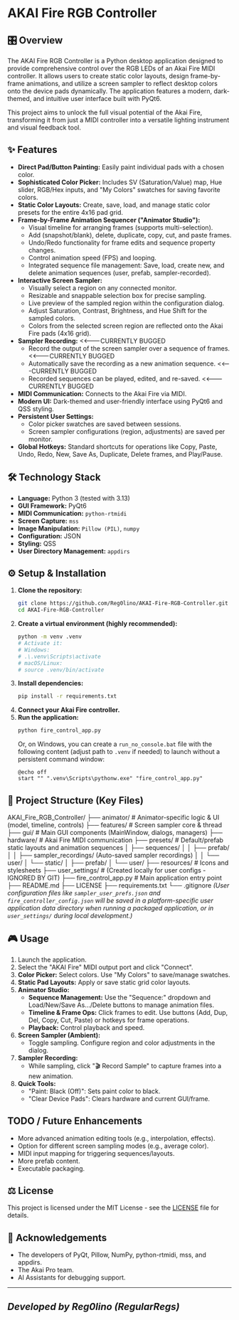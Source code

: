# AKAI Fire RGB Controller

## 🎛️ Overview

The AKAI Fire RGB Controller is a Python desktop application designed to provide comprehensive control over the RGB LEDs of an Akai Fire MIDI controller. It allows users to create static color layouts, design frame-by-frame animations, and utilize a screen sampler to reflect desktop colors onto the device pads dynamically. The application features a modern, dark-themed, and intuitive user interface built with PyQt6.

This project aims to unlock the full visual potential of the Akai Fire, transforming it from just a MIDI controller into a versatile lighting instrument and visual feedback tool.

## ✨ Features

*   **Direct Pad/Button Painting:** Easily paint individual pads with a chosen color.
*   **Sophisticated Color Picker:** Includes SV (Saturation/Value) map, Hue slider, RGB/Hex inputs, and "My Colors" swatches for saving favorite colors.
*   **Static Color Layouts:** Create, save, load, and manage static color presets for the entire 4x16 pad grid.
*   **Frame-by-Frame Animation Sequencer ("Animator Studio"):**
    *   Visual timeline for arranging frames (supports multi-selection).
    *   Add (snapshot/blank), delete, duplicate, copy, cut, and paste frames.
    *   Undo/Redo functionality for frame edits and sequence property changes.
    *   Control animation speed (FPS) and looping.
    *   Integrated sequence file management: Save, load, create new, and delete animation sequences (user, prefab, sampler-recorded).
*   **Interactive Screen Sampler:**
    *   Visually select a region on any connected monitor.
    *   Resizable and snappable selection box for precise sampling.
    *   Live preview of the sampled region within the configuration dialog.
    *   Adjust Saturation, Contrast, Brightness, and Hue Shift for the sampled colors.
    *   Colors from the selected screen region are reflected onto the Akai Fire pads (4x16 grid).
*   **Sampler Recording:** <<---CURRENTLY BUGGED
    *   Record the output of the screen sampler over a sequence of frames. <<---CURRENTLY BUGGED
    *   Automatically save the recording as a new animation sequence. <<---CURRENTLY BUGGED
    *   Recorded sequences can be played, edited, and re-saved. <<---CURRENTLY BUGGED
*   **MIDI Communication:** Connects to the Akai Fire via MIDI.
*   **Modern UI:** Dark-themed and user-friendly interface using PyQt6 and QSS styling.
*   **Persistent User Settings:**
    *   Color picker swatches are saved between sessions.
    *   Screen sampler configurations (region, adjustments) are saved per monitor.
*   **Global Hotkeys:** Standard shortcuts for operations like Copy, Paste, Undo, Redo, New, Save As, Duplicate, Delete frames, and Play/Pause.

## 🛠️ Technology Stack

*   **Language:** Python 3 (tested with 3.13)
*   **GUI Framework:** PyQt6
*   **MIDI Communication:** `python-rtmidi`
*   **Screen Capture:** `mss`
*   **Image Manipulation:** `Pillow (PIL)`, `numpy`
*   **Configuration:** JSON
*   **Styling:** QSS
*   **User Directory Management:** `appdirs`

## ⚙️ Setup & Installation

1.  **Clone the repository:**
    ```bash
    git clone https://github.com/Reg0lino/AKAI-Fire-RGB-Controller.git
    cd AKAI-Fire-RGB-Controller
    ```
2.  **Create a virtual environment (highly recommended):**
    ```bash
    python -m venv .venv
    # Activate it:
    # Windows:
    # .\.venv\Scripts\activate
    # macOS/Linux:
    # source .venv/bin/activate
    ```
3.  **Install dependencies:**
    ```bash
    pip install -r requirements.txt
    ```
4.  **Connect your Akai Fire controller.**
5.  **Run the application:**
    ```bash
    python fire_control_app.py
    ```
    Or, on Windows, you can create a `run_no_console.bat` file with the following content (adjust path to `.venv` if needed) to launch without a persistent command window:
    ```batch
    @echo off
    start "" ".venv\Scripts\pythonw.exe" "fire_control_app.py"
    ```

## 📂 Project Structure (Key Files)

AKAI_Fire_RGB_Controller/
├── animator/ # Animator-specific logic & UI (model, timeline, controls)
├── features/ # Screen sampler core & thread
├── gui/ # Main GUI components (MainWindow, dialogs, managers)
├── hardware/ # Akai Fire MIDI communication
├── presets/ # Default/prefab static layouts and animation sequences
│ ├── sequences/
│ │ ├── prefab/
│ │ ├── sampler_recordings/ (Auto-saved sampler recordings)
│ │ └── user/
│ └── static/
│ ├── prefab/
│ └── user/
├── resources/ # Icons and stylesheets
├── user_settings/ # (Created locally for user configs - IGNORED BY GIT)
├── fire_control_app.py # Main application entry point
├── README.md
├── LICENSE
├── requirements.txt
└── .gitignore
*(User configuration files like `sampler_user_prefs.json` and `fire_controller_config.json` will be saved in a platform-specific user application data directory when running a packaged application, or in `user_settings/` during local development.)*

## 🎮 Usage

1.  Launch the application.
2.  Select the "AKAI Fire" MIDI output port and click "Connect".
3.  **Color Picker:** Select colors. Use "My Colors" to save/manage swatches.
4.  **Static Pad Layouts:** Apply or save static grid color layouts.
5.  **Animator Studio:**
    *   **Sequence Management:** Use the "Sequence:" dropdown and Load/New/Save As.../Delete buttons to manage animation files.
    *   **Timeline & Frame Ops:** Click frames to edit. Use buttons (Add, Dup, Del, Copy, Cut, Paste) or hotkeys for frame operations.
    *   **Playback:** Control playback and speed.
6.  **Screen Sampler (Ambient):**
    *   Toggle sampling. Configure region and color adjustments in the dialog.
7.  **Sampler Recording:**
    *   While sampling, click "🎬 Record Sample" to capture frames into a new animation.
8.  **Quick Tools:**
    *   "Paint: Black (Off)": Sets paint color to black.
    *   "Clear Device Pads": Clears hardware and current GUI/frame.

## TODO / Future Enhancements

*   More advanced animation editing tools (e.g., interpolation, effects).
*   Option for different screen sampling modes (e.g., average color).
*   MIDI input mapping for triggering sequences/layouts.
*   More prefab content.
*   Executable packaging.

## ⚖️ License

This project is licensed under the MIT License - see the [LICENSE](LICENSE) file for details.

## 🙏 Acknowledgements

*   The developers of PyQt, Pillow, NumPy, python-rtmidi, mss, and appdirs.
*   The Akai Pro team.
*   AI Assistants for debugging support.

---
*Developed by Reg0lino (RegularRegs)*
---